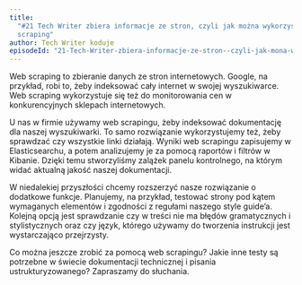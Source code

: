 ```yaml
---
title:
  "#21 Tech Writer zbiera informacje ze stron, czyli jak można wykorzystać web
  scraping"
author: Tech Writer koduje
episodeId: "21-Tech-Writer-zbiera-informacje-ze-stron--czyli-jak-mona-wykorzysta-web-scraping-ejj0ah/a-a375vf3"
---
```


Web scraping to zbieranie danych ze stron internetowych. Google, na przykład,
robi to, żeby indeksować cały internet w swojej wyszukiwarce. Web scraping
wykorzystuje się też do monitorowania cen w konkurencyjnych sklepach
internetowych.

U nas w firmie używamy web scrapingu, żeby indeksować dokumentację dla naszej
wyszukiwarki. To samo rozwiązanie wykorzystujemy też, żeby sprawdzać czy
wszystkie linki działają. Wyniki web scrapingu zapisujemy w Elasticsearchu, a
potem analizujemy je za pomocą raportów i filtrów w Kibanie. Dzięki temu
stworzyliśmy zalążek panelu kontrolnego, na którym widać aktualną jakość naszej
dokumentacji.

W niedalekiej przyszłości chcemy rozszerzyć nasze rozwiązanie o dodatkowe
funkcje. Planujemy, na przykład, testować strony pod kątem wymaganych elementów
i zgodności z regułami naszego style guide’a. Kolejną opcją jest sprawdzanie czy
w treści nie ma błędów gramatycznych i stylistycznych oraz czy język, którego
używamy do tworzenia instrukcji jest wystarczająco przejrzysty.

Co można jeszcze zrobić za pomocą web scrapingu? Jakie inne testy są potrzebne w
świecie dokumentacji technicznej i pisania ustrukturyzowanego? Zapraszamy do
słuchania.


